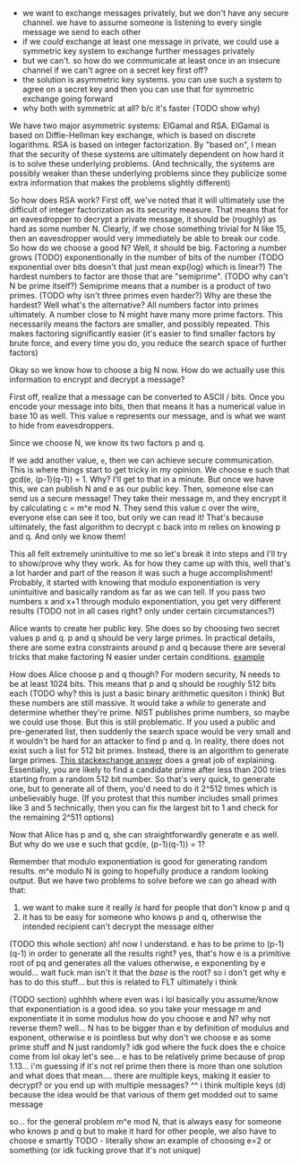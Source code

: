 - we want to exchange messages privately, but we don't have any secure channel. we have to assume someone is listening to every single message we send to each other
- if we *could* exchange at least one message in private, we could use a symmetric key system to exchange further messages privately
- but we can't. so how do we communicate at least once in an insecure channel if we can't agree on a secret key first off?
- the solution is asymmetric key systems. you can use such a system to agree on a secret key and then you can use that for symmetric exchange going forward
- why both with symmetric at all? b/c it's faster (TODO show why)

We have two major asymmetric systems: ElGamal and RSA. ElGamal is based on Diffie-Hellman key exchange, which is based on discrete logarithms. RSA is based on integer factorization.
By "based on", I mean that the security of these systems are ultimately dependent on how hard it is to solve these underlying problems. 
(And technically, the systems are possibly weaker than these underlying problems since they publicize some extra information that makes the problems slightly different)

So how does RSA work?
First off, we've noted that it will ultimately use the difficult of integer factorization as its security measure.
That means that for an eavesdropper to decrypt a private message, it should be (roughly) as hard as some number N.
Clearly, if we chose something trivial for N like 15, then an eavesdropper would very immediately be able to break our code.
So how do we choose a good N? 
Well, it should be big. Factoring a number grows (TODO) exponentionally in the number of bits of the number (TODO exponential over bits doesn't that just mean exp(log) which is linear?)
The hardest numbers to factor are those that are "semiprime". (TODO why can't N be prime itself?)
Semiprime means that a number is a product of two primes. (TODO why isn't three primes even harder?)
Why are these the hardest? Well what's the alternative? All numbers factor into primes ultimately. 
A number close to N might have many more prime factors. This necessarily means the factors are smaller, and possibly repeated.
This makes factoring significantly easier (it's easier to find smaller factors by brute force, and every time you do, you reduce the search space of further factors)

Okay so we know how to choose a big N now. How do we actually use this information to encrypt and decrypt a message?

First off, realize that a message can be converted to ASCII / bits. Once you encode your message into bits, then that means it has a numerical value in base 10 as well.
This value `m` represents our message, and is what we want to hide from eavesdroppers.

Since we choose N, we know its two factors p and q. 

If we add another value, `e`, then we can achieve secure communication.
This is where things start to get tricky in my opinion.
We choose e such that gcd(e, (p-1)(q-1)) = 1.
Why? I'll get to that in a minute. 
But once we have this, we can publish N and e as our public key. 
Then, someone else can send us a secure message! They take their message m, and they encrypt it by calculating c = m^e mod N.
They send this value c over the wire, everyone else can see it too, but only we can read it!
That's because ultimately, the fast algorithm to decrypt c back into m relies on knowing p and q. And only we know them!

This all felt extremely unintuitive to me so let's break it into steps and I'll try to show/prove why they work. 
As for how they came up with this, well that's a lot harder and part of the reason it was such a huge accomplishment!
Probably, it started with knowing that modulo exponentiation is very unintuitive and basically random as far as we can tell. 
If you pass two numbers x and x+1 through modulo exponentiation, you get very different results (TODO not in all cases right? only under certain circumstances?)

Alice wants to create her public key.
She does so by choosing two secret values p and q. p and q should be very large primes. In practical details, there are some extra constraints around p and q because there are several tricks that make factoring N easier under certain conditions. [example](https://crypto.stackexchange.com/questions/13113/how-can-i-find-the-prime-numbers-used-in-rsa)

How does Alice choose p and q though? For modern security, N needs to be at least 1024 bits. This means that p and q should be roughly 512 bits each (TODO why? this is just a basic binary arithmetic quesiton i think)
But these numbers are still massive. It would take a *while* to generate and determine whether they're prime.
NIST publishes prime numbers, so maybe we could use those. But this is still problematic. If you used a public and pre-generated list, 
then suddenly the search space would be very small and it wouldn't be hard for an attacker to find p and q. 
In reality, there does not exist such a list for 512 bit primes. Instead, there is an algorithm to generate large primes.
[This stackexchange answer](https://crypto.stackexchange.com/questions/1970/how-are-primes-generated-for-rsa) does a great job of explaining. 
Essentially, you are likely to find a candidate prime after less than 200 tries starting from a random 512 bit number. 
So that's very quick, to generate one, but to generate all of them, you'd need to do it 2^512 times which is unbelievably huge.
(If you protest that this number includes small primes like 3 and 5 technically, then you can fix the largest bit to 1 and check for the remaining 2^511 options)

Now that Alice has p and q, she can straightforwardly generate e as well. But why do we use e such that gcd(e, (p-1)(q-1)) = 1?

Remember that modulo exponentiation is good for generating random results. m^e modulo N is going to hopefully produce a random looking output.
But we have two problems to solve before we can go ahead with that:
1. we want to make sure it really *is* hard for people that don't know p and q
2. it has to be easy for someone who knows p and q, otherwise the intended recipient can't decrypt the message either

(TODO this whole section)
ah! now I understand. e has to be prime to (p-1)(q-1) in order to generate all the results right? 
yes, that's how e is a primitive root of pq and generates all the values
otherwise, e exponenting by e would... wait fuck man
isn't it that the *base* is the root? so i don't get why e has to do this stuff...
but this is related to FLT ultimately i think

(TODO section)
ughhhh where even was i lol
basically you assume/know that exponentiation is a good idea. so you take your message m and exponentiate it in some modulus
how do you choose e and N? why not reverse them? well... N has to be bigger than e by definition of modulus and exponent, otherwise e is pointless
but why don't we choose e as some prime stuff and N just randomly? idk
god where the fuck does the e choice come from lol
okay let's see... e has to be relatively prime because of prop 1.13... i'm guessing if it's not rel prime then there is more than one solution
and what does that mean.... there are multiple keys, making it easier to decrypt? or you end up with multiple messages? 
^^ i think multiple keys (d) because the idea would be that various of them get modded out to same message

so... for the general problem m^e mod N, that is always easy for someone who knows p and q
but to make it hard for other people, we also have to choose e smartly
TODO - literally show an example of choosing e=2 or something (or idk fucking prove that it's not unique)

